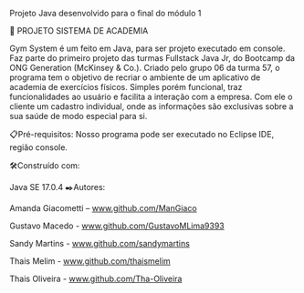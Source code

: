 Projeto Java desenvolvido para o final do módulo 1

🚀 PROJETO SISTEMA DE ACADEMIA

Gym System é um feito em Java, para ser projeto executado em console. Faz parte do primeiro projeto das turmas Fullstack Java Jr, do Bootcamp da ONG Generation (McKinsey & Co.). Criado pelo grupo 06 da turma 57, o programa tem o objetivo de recriar o ambiente de um aplicativo de academia de exercícios físicos. Simples porém funcional, traz funcionalidades ao usuário e facilita a interação com a empresa. Com ele o cliente um cadastro individual, onde as informações são exclusivas sobre a sua saúde de modo especial para si.

📋Pré-requisitos: Nosso programa pode ser executado no Eclipse IDE, região console.

🛠️Construído com:

Java SE 17.0.4
✒️Autores:

Amanda Giacometti – www.github.com/ManGiaco

Gustavo Macedo - www.github.com/GustavoMLima9393

Sandy Martins - www.github.com/sandymartins

Thais Melim - www.github.com/thaismelim

Thais Oliveira - www.github.com/Tha-Oliveira
